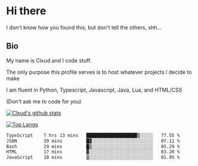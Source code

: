 

# Hi there
I don't know how you found this, but don't tell the others, shh...

## Bio
My name is Clxud and I code stuff.

The only purpose this profile serves is to host whatever projects I decide to make

I am fluent in Python, Typescript, Javascript, Java, Lua, and HTML/CSS



(Don't ask me to code for you)

[![Clxud's github stats](https://github-readme-stats.vercel.app/api?username=cloudwithax&count_private=true&theme=dark&show_icons=true)](https://github.com/anuraghazra/github-readme-stats) 

[![Top Langs](https://github-readme-stats.vercel.app/api/top-langs/?username=cloudwithax&theme=dark)](https://github.com/anuraghazra/github-readme-stats)

<!--START_SECTION:waka-->

```txt
TypeScript    7 hrs 13 mins   ███████████████████▒░░░░░   77.55 %
JSON          39 mins         █▓░░░░░░░░░░░░░░░░░░░░░░░   07.11 %
Bash          29 mins         █▒░░░░░░░░░░░░░░░░░░░░░░░   05.29 %
HTML          17 mins         ▓░░░░░░░░░░░░░░░░░░░░░░░░   03.20 %
JavaScript    10 mins         ▒░░░░░░░░░░░░░░░░░░░░░░░░   01.95 %
```

<!--END_SECTION:waka-->







